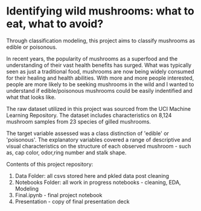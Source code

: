 # Identifying wild mushrooms: what to eat, what to avoid? 

Through classification modeling, this project aims to classify mushrooms as edible or poisonous. 

In recent years, the popularity of mushrooms as a superfood and the understanding of their vast health benefits has surged.  What was typically seen as just a traditional food, mushrooms are now being widely consumed for their healing and health abilities.  With more and more people interested, people are more likely to be seeking mushrooms in the wild and I wanted to understand if edible/poisonous mushrooms could be easily indentified and what that looks like. 

The raw dataset utilized in this project was sourced from the UCI Machine Learning Repository.  The dataset includes characteristics on 8,124 mushroom samples from 23 species of gilled mushrooms.

The target variable assessed was a class distinction of 'edible' or 'poisonous'. The explanatory variables covered a range of descriptive and visual characteristics on the structure of each observed mushroom - such as, cap color, odor,ring number and stalk shape.


Contents of this project repository:

1. Data Folder: all csvs stored here and pkled data post cleaning
2. Notebooks Folder: all work in progress notebooks - cleaning, EDA, Modeling
3. Final.ipynb - final project notebook
4. Presentation - copy of final presentation deck
